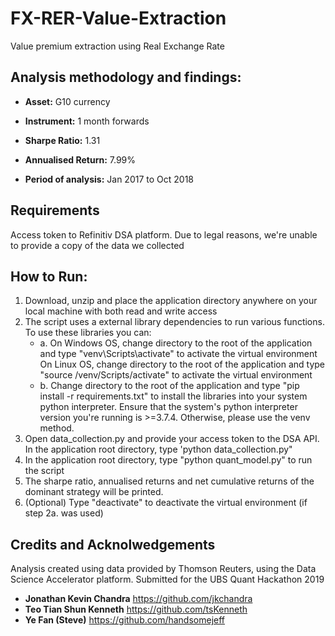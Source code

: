 # FX-RER-Value-Extraction
Value premium extraction using Real Exchange Rate

## Analysis methodology and findings:
* **Asset:** G10 currency
* **Instrument:** 1 month forwards

* **Sharpe Ratio:** 1.31
* **Annualised Return:** 7.99%
* **Period of analysis:** Jan 2017 to Oct 2018

## Requirements
Access token to Refinitiv DSA platform. Due to legal reasons, we're unable to provide a copy of the data we collected

## How to Run:
1. Download, unzip and place the application directory anywhere on your local machine with both read and write access
1. The script uses a external library dependencies to run various functions. To use these libraries you can:
	* a. On Windows OS, change directory to the root of the application and type "venv\Scripts\activate" to activate the virtual environment
	   On Linux OS, change directory to the root of the application and type "source /venv/Scripts/activate" to activate the virtual environment
	* b. Change directory to the root of the application and type "pip install -r requirements.txt" to install the libraries into your system python interpreter. Ensure that the system's python interpreter version you're running is >=3.7.4. Otherwise, please use the venv method.
1. Open data_collection.py and provide your access token to the DSA API. In the application root directory, type 'python data_collection.py"
1. In the application root directory, type "python quant_model.py" to run the script
1. The sharpe ratio, annualised returns and net cumulative returns of the dominant strategy will be printed.
1. (Optional) Type "deactivate" to deactivate the virtual environment (if step 2a. was used)

## Credits and Acknolwedgements
Analysis created using data provided by Thomson Reuters, using the Data Science Accelerator platform.
Submitted for the UBS Quant Hackathon 2019

* **Jonathan Kevin Chandra** https://github.com/jkchandra
* **Teo Tian Shun Kenneth** https://github.com/tsKenneth
* **Ye Fan (Steve)** https://github.com/handsomejeff
